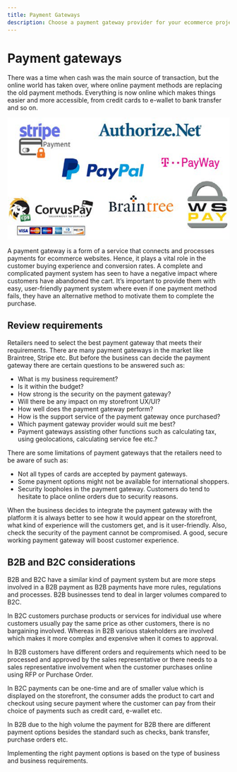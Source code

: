 ```yaml
---
title: Payment Gateways
description: Choose a payment gateway provider for your ecommerce project based on the needs of your business.
---
```


# Payment gateways

There was a time when cash was the main source of transaction, but the online world has taken over, where online payment methods are replacing the old payment methods. Everything is now online which makes things easier and more accessible, from credit cards to e-wallet to bank transfer and so on.

![Payment gateway provider logos](../../assets/playbooks/payment-gateways.png)

A payment gateway is a form of a service that connects and processes payments for ecommerce websites. Hence, it plays a vital role in the customer buying experience and conversion rates. A complete and complicated payment system has seen to have a negative impact where customers have abandoned the cart. It’s important to provide them with easy, user-friendly payment system where even if one payment method fails, they have an alternative method to motivate them to complete the purchase.

## Review requirements

Retailers need to select the best payment gateway that meets their requirements. There are many payment gateways in the market like Braintree, Stripe etc. But before the business can decide the payment gateway there are certain questions to be answered such as:

- What is my business requirement?
- Is it within the budget?
- How strong is the security on the payment gateway?
- Will there be any impact on my storefront UX/UI?
- How well does the payment gateway perform?
- How is the support service of the payment gateway once purchased?
- Which payment gateway provider would suit me best?
- Payment gateways assisting other functions such as calculating tax, using geolocations, calculating service fee etc.?

There are some limitations of payment gateways that the retailers need to be aware of such as:

- Not all types of cards are accepted by payment gateways.
- Some payment options might not be available for international shoppers.
- Security loopholes in the payment gateway. Customers do tend to hesitate to place online orders due to security reasons.

When the business decides to integrate the payment gateway with the platform it is always better to see how it would appear on the storefront, what kind of experience will the customers get, and is it user-friendly. Also, check the security of the payment cannot be compromised. A good, secure working payment gateway will boost customer experience.

## B2B and B2C considerations


B2B and B2C have a similar kind of payment system but are more steps involved in a B2B payment as B2B payments have more rules, regulations and processes. B2B businesses tend to deal in larger volumes compared to B2C.

In B2C customers purchase products or services for individual use where customers usually pay the same price as other customers, there is no bargaining involved. Whereas in B2B various
stakeholders are involved which makes it more complex and expensive when it comes to approval.

In B2B customers have different orders and requirements which need to be processed and approved by the sales representative or there needs to a sales representative involvement when the customer purchases online using RFP or Purchase Order.

In B2C payments can be one-time and are of smaller value which is displayed on the storefront, the consumer adds the product to cart and checkout using secure payment where the customer can pay from their choice of payments such as credit card, e-wallet etc.

In B2B due to the high volume the payment for B2B there are different payment options besides the
standard such as checks, bank transfer, purchase orders etc.

Implementing the right payment options is based on the type of business and business requirements.
